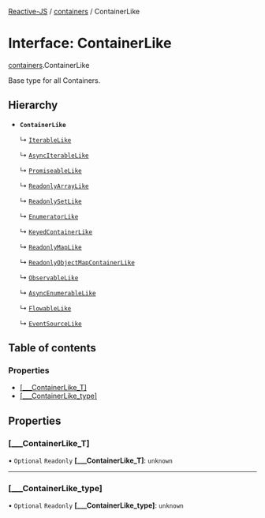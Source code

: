 [Reactive-JS](../README.md) / [containers](../modules/containers.md) / ContainerLike

# Interface: ContainerLike

[containers](../modules/containers.md).ContainerLike

Base type for all Containers.

## Hierarchy

- **`ContainerLike`**

  ↳ [`IterableLike`](containers.IterableLike.md)

  ↳ [`AsyncIterableLike`](containers.AsyncIterableLike.md)

  ↳ [`PromiseableLike`](containers.PromiseableLike.md)

  ↳ [`ReadonlyArrayLike`](containers.ReadonlyArrayLike.md)

  ↳ [`ReadonlySetLike`](containers.ReadonlySetLike.md)

  ↳ [`EnumeratorLike`](containers.EnumeratorLike.md)

  ↳ [`KeyedContainerLike`](keyed_containers.KeyedContainerLike.md)

  ↳ [`ReadonlyMapLike`](keyed_containers.ReadonlyMapLike.md)

  ↳ [`ReadonlyObjectMapContainerLike`](keyed_containers.ReadonlyObjectMapContainerLike.md)

  ↳ [`ObservableLike`](rx.ObservableLike.md)

  ↳ [`AsyncEnumerableLike`](streaming.AsyncEnumerableLike.md)

  ↳ [`FlowableLike`](streaming.FlowableLike.md)

  ↳ [`EventSourceLike`](util.EventSourceLike.md)

## Table of contents

### Properties

- [[\_\_\_ContainerLike\_T]](containers.ContainerLike.md#[___containerlike_t])
- [[\_\_\_ContainerLike\_type]](containers.ContainerLike.md#[___containerlike_type])

## Properties

### [\_\_\_ContainerLike\_T]

• `Optional` `Readonly` **[\_\_\_ContainerLike\_T]**: `unknown`

___

### [\_\_\_ContainerLike\_type]

• `Optional` `Readonly` **[\_\_\_ContainerLike\_type]**: `unknown`
